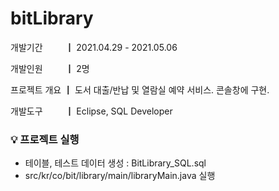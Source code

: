 # bitLibrary

개발기간 　　 ┃ 2021.04.29 - 2021.05.06

개발인원 　　 ┃ 2명

프로젝트 개요 ┃ 도서 대출/반납 및 열람실 예약 서비스. 콘솔창에 구현.
               
개발도구 　　 ┃ Eclipse, SQL Developer


### 💡 프로젝트 실행
- 테이블, 테스트 데이터 생성 : BitLibrary_SQL.sql
- src/kr/co/bit/library/main/libraryMain.java 실행
